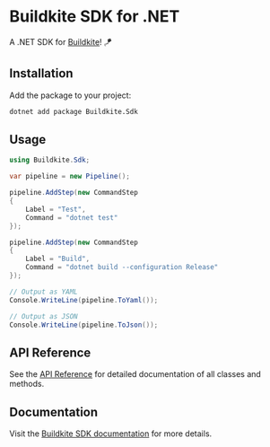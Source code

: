 # Buildkite SDK for .NET

A .NET SDK for [Buildkite](https://buildkite.com)! 🪁

## Installation

Add the package to your project:

```bash
dotnet add package Buildkite.Sdk
```

## Usage

```csharp
using Buildkite.Sdk;

var pipeline = new Pipeline();

pipeline.AddStep(new CommandStep
{
    Label = "Test",
    Command = "dotnet test"
});

pipeline.AddStep(new CommandStep
{
    Label = "Build",
    Command = "dotnet build --configuration Release"
});

// Output as YAML
Console.WriteLine(pipeline.ToYaml());

// Output as JSON
Console.WriteLine(pipeline.ToJson());
```

## API Reference

See the [API Reference](api/) for detailed documentation of all classes and methods.

## Documentation

Visit the [Buildkite SDK documentation](https://buildkite.com/docs/pipelines/configure/dynamic-pipelines/sdk) for more details.